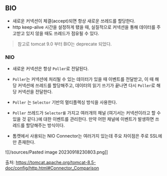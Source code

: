 
## BIO 

- 새로운 커넥션이 체결(accept)되면  항상 새로운 쓰레드를 할당한다.
- http keep-alive 시간을 설정하게 됐을 때, 실질적으로 커넥션을 통해 데이터를 주고받고 있지 않을 때도 쓰레드가 점유될 수 있다.

> 참고로 tomcat 9.0 부터 BIO는 deprecate 되었다.

### NIO 

- 새로운 커넥션은 항상 `Poller`로 전달된다.
- `Poller`는 커넥션에 처리될 수 있는 데이터가 있을 때 이벤트를 전달받고, 이 때 해당 커넥션에 쓰레드를 할당해주고, 데이터의 읽기 쓰기가 끝나면 다시 `Poller`로 해당 커넥션을 전달한다.

- `Poller` 는 `Selector` 기반의 멀티플렉싱 방식을 사용한다. 
- `Poller` 쓰레드가 `Selector를` 가지고 여러개의 채널 (여기서는 커넥션이라고 할 수 있을 것 같다.)에 대한 이벤트를  관리한다. 만약 어떤 채널에 이벤트가 발생하면 쓰레드를 할당해주는 방식이다.


- 톰캣에서 사용되는 NIO Connector는 여러가지 있는데 주요 차이점은 주로 SSL에만 존재한다.

![[/sources/Pasted image 20230918230803.png]]

출처: https://tomcat.apache.org/tomcat-8.5-doc/config/http.html#Connector_Comparison

